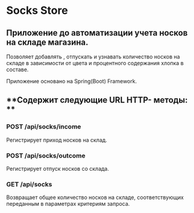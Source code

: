 # Socks Store

## Приложение до автоматизации учета носков на складе магазина. 

Позволяет добавлять , отпускать и узнавать количество носков на складе в зависимости от цвета и процентного содержания хлопка в составе. 

Приложение основано на Spring(Boot) Framework.


## **Содержит следующие URL HTTP- методы: **

### **POST /api/socks/income**

Регистрирует приход носков на склад.


### **POST /api/socks/outcome**

Регистрирует отпуск носков со склада.


### **GET /api/socks**

Возвращает общее количество носков на складе, соответствующих переданным в параметрах критериям запроса.
